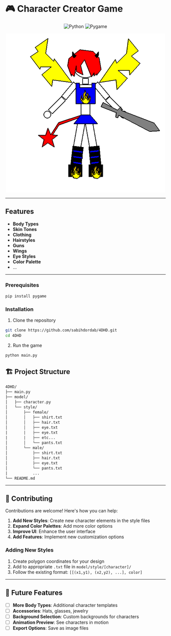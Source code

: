 # 🎮 Character Creator Game

<div align="center">

![Python](https://img.shields.io/badge/Python-3776AB?style=for-the-badge&logo=python&logoColor=white)
![Pygame](https://img.shields.io/badge/Pygame-00599C?style=for-the-badge&logo=python&logoColor=white)

![demo](/assets/demo.png)
</div>

---

## Features

- **Body Types**
- **Skin Tones**
- **Clothing**
- **Hairstyles**
- **Guns**
- **Wings**
- **Eye Styles**
- **Color Palette**
- ...
  
---

### Prerequisites
```bash
pip install pygame
```

### Installation
1. Clone the repository
```bash
git clone https://github.com/sabihdordab/4DHD.git
cd 4DHD
```

2. Run the game

```bash
python main.py
```

## 🏗️ Project Structure

```
4DHD/
├── main.py                 
├── model/
│   ├── character.py        
│   └── style/
│       ├── female/         
│       │   ├── shirt.txt
│       │   ├── hair.txt
│       │   ├── eye.txt
|       |   ├── eye.txt
|       |   ├── etc...
│       │   └── pants.txt
│       └── male/           
│           ├── shirt.txt
│           ├── hair.txt
│           ├── eye.txt
│           └── pants.txt
|           ...
└── README.md
```

---


## 🤝 Contributing

Contributions are welcome! Here's how you can help:

1. **Add New Styles**: Create new character elements in the style files
2. **Expand Color Palettes**: Add more color options
3. **Improve UI**: Enhance the user interface
4. **Add Features**: Implement new customization options

### Adding New Styles
1. Create polygon coordinates for your design
2. Add to appropriate `.txt` file in `model/style/[character]/`
3. Follow the existing format: `[[(x1,y1), (x2,y2), ...], color]`

---


## 🎯 Future Features

- [ ] **More Body Types**: Additional character templates
- [ ] **Accessories**: Hats, glasses, jewelry
- [ ] **Background Selection**: Custom backgrounds for characters
- [ ] **Animation Preview**: See characters in motion
- [ ] **Export Options**: Save as image files